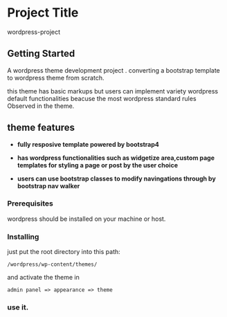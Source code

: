 # Project Title

wordpress-project

## Getting Started

A wordpress theme development project .
converting a bootstrap template to  wordpress theme from scratch.

this theme has basic markups but users can implement variety wordpress default functionalities beacuse the most  wordpress standard rules Observed in the theme.


## theme features

* **fully resposive template powered by bootstrap4** 

* **has wordpress functionalities such as  widgetize area,custom page templates for styling a page or post by the user choice** 

* **users can use bootstrap classes to modify navingations through by bootstrap nav walker** 


### Prerequisites

wordpress should be installed on your machine or host.


### Installing

just put the root directory into this path: 

```
/wordpress/wp-content/themes/
```

and activate the theme in 

```
admin panel => appearance => theme 
```








### use it. 













